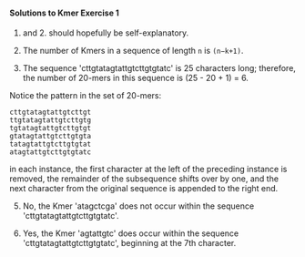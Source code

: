 #### Solutions to Kmer Exercise 1

1. and 2. should hopefully be self-explanatory.
3. The number of Kmers in a sequence of length `n` is `(n−k+1)`.

4. The sequence 'cttgtatagtattgtcttgtgtatc' is 25 characters long; therefore, the number of 20-mers in this sequence is (25 - 20 + 1) = 6.

Notice the pattern in the set of 20-mers:
```
cttgtatagtattgtcttgt
ttgtatagtattgtcttgtg
tgtatagtattgtcttgtgt
gtatagtattgtcttgtgta
tatagtattgtcttgtgtat
atagtattgtcttgtgtatc
```
in each instance, the first character at the left of the preceding instance is removed, the remainder of the subsequence shifts over by one, and the next character from the original sequence is appended to the right end.

5. No, the Kmer 'atagctcga' does not occur within the sequence 'cttgtatagtattgtcttgtgtatc'.

6. Yes, the Kmer 'agtattgtc' does occur within the sequence 'cttgtatagtattgtcttgtgtatc', beginning at the 7th character.